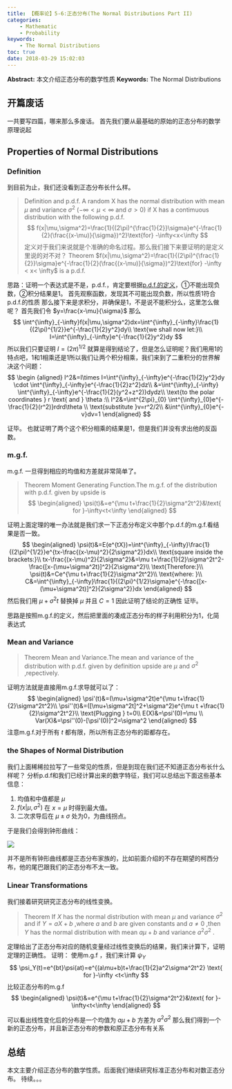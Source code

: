 ```yaml
---
title: 【概率论】5-6:正态分布(The Normal Distributions Part II)
categories:
    - Mathematic
    - Probability
keywords:
    - The Normal Distributions
toc: true
date: 2018-03-29 15:02:03
---
```


**Abstract:** 本文介绍正态分布的数学性质
**Keywords:** The Normal Distributions

<!--more-->
## 开篇废话
一共要写四篇，哪来那么多废话。
首先我们要从最基础的原始的正态分布的数学原理说起
## Properties of Normal Distributions
### Definition
到目前为止，我们还没看到正态分布长什么样。
>Definition and p.d.f. A random X has the normal distribution with mean $\mu$ and variance $\sigma^2$ ($-\infty<\mu<\infty$ and $\sigma > 0$) if X has a contimuous distribution with the following p.d.f.
$$
f(x|\mu,\sigma^2)=\frac{1}{(2\pi)^{\frac{1}{2}}\sigma}e^{-\frac{1}{2}(\frac{(x-\mu)}{\sigma})^2}\text{for} -\infty<x<\infty
$$
定义对于我们来说就是个准确的命名过程。那么我们接下来要证明的是定义里说的对不对？
> Theorem $f(x|\mu,\sigma^2)=\frac{1}{(2\pi)^{\frac{1}{2}}\sigma}e^{-\frac{1}{2}(\frac{(x-\mu)}{\sigma})^2}\text{for} -\infty < x< \infty$ is a p.d.f.

思路：证明一个表达式是不是，p.d.f.，肯定要根据[p.d.f.的定义](https://face2ai.com/Math-Probability-3-2-Continuous-Distribution/)，①不能出现负数，②积分结果是1。
首先观察函数，发现其不可能出现负数，所以性质1符合p.d.f.的性质
那么接下来是求积分，并确保是1，不是说不能积分么，这里怎么做呢？
首先我们令 $y=\frac{x-\mu}{\sigma}$ 那么
$$
\int^{\infty}_{-\infty}f(x|\mu,\sigma^2)dx=\int^{\infty}_{-\infty}\frac{1}{(2\pi)^{1/2}}e^{-\frac{1}{2}y^2}dy\\
\text{we shall now let:}\\
I=\int^{\infty}_{-\infty}e^{-\frac{1}{2}y^2}dy
$$
所以我们只要证明 $I=(2\pi)^{1/2}$ 就算是得到结论了，但是怎么证明呢？我们用用1的特点吧，1和1相乘还是1所以我们让两个积分相乘，我们来到了二重积分的世界解决这个问题：
$$
\begin {aligned}
I^2&=I\times I=\int^{\infty}_{-\infty}e^{-\frac{1}{2}y^2}dy \cdot \int^{\infty}_{-\infty}e^{-\frac{1}{2}z^2}dz\\
&=\int^{\infty}_{-\infty} \int^{\infty}_{-\infty}e^{-\frac{1}{2}(y^2+z^2)}dydz\\
\text{to the polar coordinates } r \text{ and } \theta :\\
I^2&=\int^{2\pi}_{0} \int^{\infty}_{0}e^{-\frac{1}{2}(r^2)}rdrd\theta \\
\text{substitute }v=r^2/2\\
&\int^{\infty}_{0}e^{-v}dv=1
\end{aligned}
$$

证毕。
也就证明了两个这个积分相乘的结果是1，但是我们并没有求出他的反函数。

### m.g.f.
m.g.f. 一旦得到相应的均值和方差就非常简单了。
>Theorem Moment Generating Function.The m.g.f. of the distribution with p.d.f. given by upside is
$$
\begin{aligned}
\psi(t)&=e^{\mu t+\frac{1}{2}\sigma^2t^2}&\text{ for }-\infty<t<\infty
\end{aligned}
$$

证明上面定理的唯一办法就是我们求一下正态分布定义中那个p.d.f.的m.g.f.看结果是否一致。
$$
\begin{aligned}
\psi(t)&=E(e^{tX})=\int^{\infty}_{-\infty}\frac{1}{(2\pi)^{1/2}}e^{tx-\frac{(x-\mu)^2}{2\sigma^2}}dx\\
\text{square inside the brackets:}\\
tx-\frac{(x-\mu)^2}{2\sigma^2}&=\mu t+\frac{1}{2}\sigma^2t^2-\frac{[x-(\mu+\sigma^2t)]^2}{2\sigma^2}\\
\text{Therefore:}\\
\psi(t)&=Ce^{\mu t+\frac{1}{2}\sigma^2t^2}\\
\text{where: }\\
C&=\int^{\infty}_{-\infty}\frac{1}{(2\pi)^{1/2}\sigma}e^{-\frac{[x-(\mu+\sigma^2t)]^2}{2\sigma^2}}dx
\end{aligned}
$$
然后我们用 $\mu+\sigma^2t$ 替换掉 $\mu$ 并且 $C=1$ 因此证明了结论的正确性
证毕。

思路是按照m.g.f.的定义，然后把里面的凑成正态分布的样子利用积分为1，化简表达式

### Mean and Variance
>Theorem Mean and Variance.The mean and variance of the distribution with p.d.f. given by definition upside are $\mu$ and $\sigma^2$ ,repectively.

证明方法就是直接用m.g.f.求导就可以了：
$$
\begin{aligned}
\psi'(t)&=(\mu+\sigma^2t)e^{\mu t+\frac{1}{2}\sigma^2t^2}\\
\psi''(t)&=([\mu+\sigma^2t]^2+\sigma^2)e^{\mu t +\frac{1}{2}\sigma^2t^2}\\
\text{Plugging } t=0\\
E(X)&=\psi'(0)=\mu \\
Var(X)&=\psi''(0)-[\psi'(0)]^2=\sigma^2
\end{aligned}
$$
注意m.g.f.对于所有 $t$ 都有限，所以所有正态分布的距都存在。

### the Shapes of Normal Distribution
我们上面稀稀拉拉写了一些常见的性质，但是到现在我们还不知道正态分布长什么样呢？
分析p.d.f和我们已经计算出来的数字特征，我们可以总结出下面这些基本信息：
1. 均值和中值都是 $\mu$
2. $f(x|\mu,\sigma^2)$ 在 $x=\mu$ 时得到最大值。
3. 二次求导后在 $\mu \pm \sigma$  处为0，为曲线拐点。

于是我们会得到钟形曲线：

![](https://tony4ai-1251394096.cos.ap-hongkong.myqcloud.com/blog_images/Math-Probability-5-6-The-Normal-Distributions-P2/beel_shape.png)

并不是所有钟形曲线都是正态分布家族的，比如前面介绍的不存在期望的柯西分布，他的尾巴跟我们的正态分布不太一致。

### Linear Transformations
我们接着研究研究正态分布的线性变换。
>Theorem If $X$ has the normal distribution with mean $\mu$ and variance $\sigma^2$ and if $Y =aX+b$ ,where $a$ and $b$ are given constants and $a \neq 0$ ,then $Y$ has the normal distribution with mean $a\mu+b$ and variance $a^2\sigma^2$ .


定理给出了正态分布对应的随机变量经过线性变换后的结果，我们来计算下，证明定理的正确性。
证明：
使用m.g.f ，我们来计算 $\psi_Y$
$$
\psi_Y(t)=e^{bt}\psi(at)=e^{(a\mu+b)t+\frac{1}{2}a^2\sigma^2t^2} \text{ for }-\infty <t<\infty
$$
比较正态分布的m.g.f
$$
\begin{aligned}
\psi(t)&=e^{\mu t+\frac{1}{2}\sigma^2t^2}&\text{ for }-\infty<t<\infty
\end{aligned}
$$

可以看出线性变化后的分布是一个均值为 $a\mu+b$ 方差为 $a^2\sigma^2$ 那么我们得到一个新的正态分布，并且新正态分布的参数和原正态分布有关系
## 总结
本文主要介绍正态分布的数学性质。后面我们继续研究标准正态分布和对数正态分布。
待续。。。
